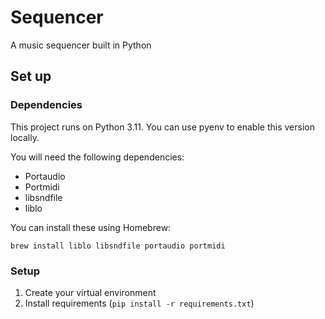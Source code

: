 # Sequencer
A music sequencer built in Python

## Set up

### Dependencies

This project runs on Python 3.11. You can use pyenv to enable this version locally.

You will need the following dependencies:
- Portaudio
- Portmidi
- libsndfile
- liblo

You can install these using Homebrew:
```
brew install liblo libsndfile portaudio portmidi
```

### Setup

1. Create your virtual environment
2. Install requirements (`pip install -r requirements.txt`)


